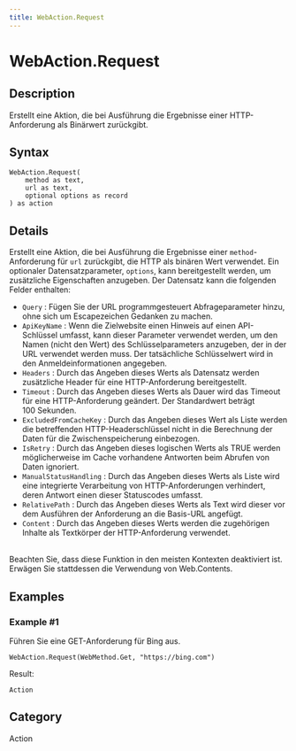 ```yaml
---
title: WebAction.Request
---
```


# WebAction.Request


## Description

Erstellt eine Aktion, die bei Ausführung die Ergebnisse einer HTTP-Anforderung als Binärwert zurückgibt.


## Syntax

```powerquery
WebAction.Request(
    method as text,
    url as text,
    optional options as record
) as action
```


## Details

Erstellt eine Aktion, die bei Ausführung die Ergebnisse einer <code>method</code>-Anforderung für <code>url</code> zurückgibt, die HTTP als binären Wert verwendet. Ein optionaler Datensatzparameter, <code>options</code>, kann bereitgestellt werden, um zusätzliche Eigenschaften anzugeben. Der Datensatz kann die folgenden Felder enthalten:    <ul><li><code>Query</code> : F&#252;gen Sie der URL programmgesteuert Abfrageparameter hinzu, ohne sich um Escapezeichen Gedanken zu machen.</li><li><code>ApiKeyName</code> : Wenn die Zielwebsite einen Hinweis auf einen API-Schl&#252;ssel umfasst, kann dieser Parameter verwendet werden, um den Namen (nicht den Wert) des Schl&#252;sselparameters anzugeben, der in der URL verwendet werden muss. Der tats&#228;chliche Schl&#252;sselwert wird in den Anmeldeinformationen angegeben.</li><li><code>Headers</code> : Durch das Angeben dieses Werts als Datensatz werden zus&#228;tzliche Header f&#252;r eine HTTP-Anforderung bereitgestellt.</li><li><code>Timeout</code> : Durch das Angeben dieses Werts als Dauer wird das Timeout f&#252;r eine HTTP-Anforderung ge&#228;ndert. Der Standardwert betr&#228;gt 100&#160;Sekunden.</li><li><code>ExcludedFromCacheKey</code> : Durch das Angeben dieses Wert als Liste werden die betreffenden HTTP-Headerschl&#252;ssel nicht in die Berechnung der Daten f&#252;r die Zwischenspeicherung einbezogen.</li><li><code>IsRetry</code> : Durch das Angeben dieses logischen Werts als TRUE werden m&#246;glicherweise im Cache vorhandene Antworten beim Abrufen von Daten ignoriert.</li><li><code>ManualStatusHandling</code> : Durch das Angeben dieses Werts als Liste wird eine integrierte Verarbeitung von HTTP-Anforderungen verhindert, deren Antwort einen dieser Statuscodes umfasst.</li><li><code>RelativePath</code> : Durch das Angeben dieses Werts als Text wird dieser vor dem Ausf&#252;hren der Anforderung an die Basis-URL angef&#252;gt.</li><li><code>Content</code> : Durch das Angeben dieses Werts werden die zugeh&#246;rigen Inhalte als Textk&#246;rper der HTTP-Anforderung verwendet.</li></ul>    <br />    Beachten Sie, dass diese Funktion in den meisten Kontexten deaktiviert ist. Erwägen Sie stattdessen die Verwendung von Web.Contents.    


## Examples

### Example #1 
Führen Sie eine GET-Anforderung für Bing aus.
```powerquery
WebAction.Request(WebMethod.Get, "https://bing.com")
```

Result: 
```powerquery
Action
```




## Category
Action
